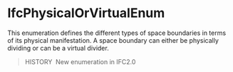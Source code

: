 # IfcPhysicalOrVirtualEnum

This enumeration defines the different types of space boundaries in terms of its physical manifestation. A space boundary can either be physically dividing or can be a virtual divider.

> HISTORY&nbsp; New enumeration in IFC2.0
